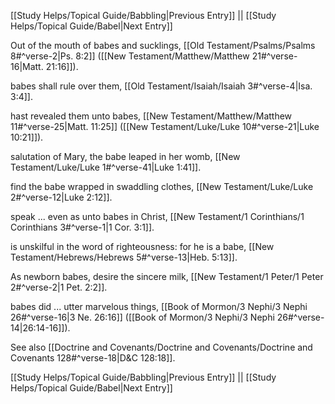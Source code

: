 [[Study Helps/Topical Guide/Babbling|Previous Entry]]  ||  [[Study Helps/Topical Guide/Babel|Next Entry]]

 Out of the mouth of babes and sucklings, [[Old Testament/Psalms/Psalms 8#^verse-2|Ps. 8:2]] ([[New Testament/Matthew/Matthew 21#^verse-16|Matt. 21:16]]).

 babes shall rule over them, [[Old Testament/Isaiah/Isaiah 3#^verse-4|Isa. 3:4]].

 hast revealed them unto babes, [[New Testament/Matthew/Matthew 11#^verse-25|Matt. 11:25]] ([[New Testament/Luke/Luke 10#^verse-21|Luke 10:21]]).

 salutation of Mary, the babe leaped in her womb, [[New Testament/Luke/Luke 1#^verse-41|Luke 1:41]].

 find the babe wrapped in swaddling clothes, [[New Testament/Luke/Luke 2#^verse-12|Luke 2:12]].

 speak ... even as unto babes in Christ, [[New Testament/1 Corinthians/1 Corinthians 3#^verse-1|1 Cor. 3:1]].

 is unskilful in the word of righteousness: for he is a babe, [[New Testament/Hebrews/Hebrews 5#^verse-13|Heb. 5:13]].

 As newborn babes, desire the sincere milk, [[New Testament/1 Peter/1 Peter 2#^verse-2|1 Pet. 2:2]].

 babes did ... utter marvelous things, [[Book of Mormon/3 Nephi/3 Nephi 26#^verse-16|3 Ne. 26:16]] ([[Book of Mormon/3 Nephi/3 Nephi 26#^verse-14|26:14-16]]).

 See also [[Doctrine and Covenants/Doctrine and Covenants/Doctrine and Covenants 128#^verse-18|D&C 128:18]].

[[Study Helps/Topical Guide/Babbling|Previous Entry]]  ||  [[Study Helps/Topical Guide/Babel|Next Entry]]